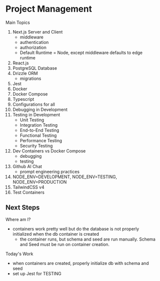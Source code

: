 # Project Management

Main Topics
1. Next.js Server and Client
    - middleware
    - authentication
    - authorization
    - Default Runtime = Node, except middleware defaults to edge runtime
1. React.js
1. PostgreSQL Database
1. Drizzle ORM
    - migrations
1. Jest
1. Docker
1. Docker Compose
1. Typescript
1. Configurations for all
1. Debugging in Development
1. Testing in Development
    - Unit Testing
    - Integration Testing
    - End-to-End Testing
    - Functional Testing
    - Performance Testing
    - Security Testing
1. Dev Containers vs Docker Compose
    - debugging
    - testing
1. Github AI Chat
    - prompt engineering practices
1. NODE_ENV=DEVELOPMENT, NODE_ENV=TESTING, NODE_ENV=PRODUCTION
1. TailwindCSS v4
1. Test Containers


## Next Steps

Where am I?
- containers work pretty well but do the database is not properly initialized when the db container is created
    - the container runs, but schema and seed are run manually. Schema and Seed must be run on container creation.

Today's Work
- when containers are created, properly initialize db with schema and seed
- set up Jest for TESTING




